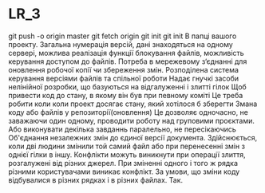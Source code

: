 # LR_3
git push -o origin master
git fetch origin
git init
git init
В папці вашого проекту.
Загальна нумерація версій, дані знаходяться на одному сервері, можлива реалізація функції блокування файлів, можливість керування доступом до файлів.
Потреба в мережевому з‘єднанні для оновлення робочої копії  чи збереження змін.
Розподілена система керування версіями файлів та спільної роботи
Надає гнучкі засоби нелінійної розробки, що базуються на відгалуженні і злитті гілок
Щоб привести код до стану, в якому він був при певному коміті
Це треба робити коли коли проект досягає стану, який хотілося б зберегти
Змана коду або файлів у репозиторії(оновлення)
Це дозволяє одночасно, не заважаючи один одному, проводити роботу над груповими проєктами. Або виконувати декілька завданнь паралельно, не пересікаючись
Об'єднання незалежних змін до єдиної версії документа.  Здійснюється, коли дві людини змінили той самий файл або при перенесенні змін з однієї гілки в іншу.
Конфлікти можуть виникнути при операції злиття, розгалужені від різних джерел. При зміненні одного і того ж рядка різними користувачами виникає конфлікт.
За умови, що зміни коду відбувалися в різних рядках і в різних файлах.
Так.
